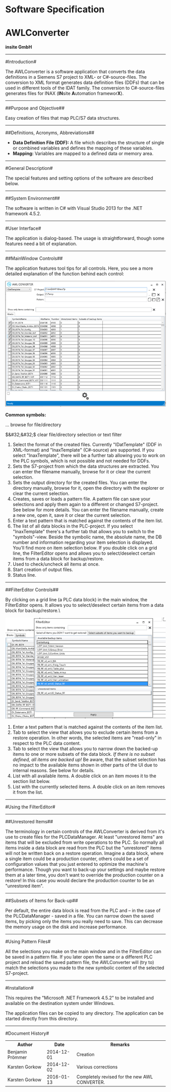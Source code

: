 <h1>Software Specification</h1>  

<h1>AWLConverter</h1>
  


**insite GmbH**



	
---  
#Introduction#

The AWLConverter is a software application that converts the data definitions in a Siemens S7 project to XML- or C&#35;-source-files. The conversion to XML format generates data definition files (DDFs) that can be used in different tools of the IDAT family. The conversion to C&#35;-source-files generates files for INAX (**IN**site **A**utomation framewor**X**).

---  
##Purpose and Objective##

Easy creation of files that map PLC/S7 data structures.

---  
##Definitions, Acronyms, Abbreviations##

*  **Data Definition File (DDF):** A file which describes the structure of single or combined variables and defines the mapping of these variables.
*  **Mapping:** Variables are mapped to a defined data or memory area. 

---  
#General Description#

The special features and setting options of the software are described below. 

---  
##System Environment##

The software is written in C&#35; with Visual Studio 2013 for the .NET framework 4.5.2.

---  
#User Interface#

The application is dialog-based. The usage is straightforward, though some features need a bit of explanation.

---  
##MainWindow Controls##

The application features tool tips for all controls. Here, you see a more detailed explanation of the function behind each control:
  


![AWLConverter_main_window_controls.png](../images/AWLConverter_main_window_controls.png)
  

**Common symbols:**  

... browse for file/directory  

$&#32;&#32;$ clear file/directory selection or text filter  

  1.   Select the format of the created files. Currently "IDatTemplate" (DDF in XML-format) and "InaxTemplate" (C&#35;-source) are supported. If you select "InaxTemplate", there will be a further tab allowing you to work on the PLC symbols, which is not possible and not needed for DDFs.
  2.    Sets the S7-project from which the data structures are extracted. You can enter the filename manually, browse for it or clear the current selection.
  3.   Sets the output directory for the created files. You can enter the directory manually, browse for it, open the directory with the explorer or clear the current selection.
  4.   Creates, saves or loads a pattern file. A pattern file can save your selections and apply them again to a different or changed S7-project. See below for more details. You can enter the filename manually, create a new one, open it, save it or clear the current selection.
  5.   Enter a text pattern that is matched against the contents of the item list. 
  6.   The list of all data blocks in the PLC-project. If you select "InaxTemplate" there's a further tab that allows you to switch to the "symbols"-view. Beside the symbolic name, the absolute name, the DB number and information regarding your item selection is displayed. You’ll find more on item selection below. If you double click on a grid line, the FilterEditor opens and allows you to select/deselect certain items from a data block for backup/restore.
  7.   Used to check/uncheck all items at once.
  8.   Start creation of output files. 
  9.   Status line. 


---  
##FilterEditor Controls##

By clicking on a grid line (a PLC data block) in the main window, the FilterEditor opens. It allows you to select/deselect certain items from a data block for backup/restore.\
  


![AWLConverter_filter_editor_controls.png](../images/AWLConverter_filter_editor_controls.png)
  

  1.   Enter a text pattern that is matched against the contents of the item list.
  2.   Tab to select the view that allows you to exclude certain items from a restore operation. In other words, the selected items are "read-only" in respect to the PLC data content.
  3.   Tab to select the view that allows you to narrow down the backed-up items to one or more subsets of the data block. *If there is no subset defined, all items are backed up!* Be aware, that the subset selection has no impact to the available items shown in other parts of the UI due to internal reasons. See below for details.
  4.   List with all available items. A double click on an item moves it to the section list below.
  5.   List with the currently selected items. A double click on an item removes it from the list. 

---  
#Using the FilterEditor#

---  
##Unrestored Items##

The terminology in certain controls of the AWLConverter is derived from it's use to create files for the PLCDataManager. At least "unrestored items" are items that will be excluded from write operations to the PLC. So normally all items inside a data block are read from the PLC but the "unrestored" items will not be written back on a restore operation. Imagine a data block, where a single item could be a production counter, others could be a set of configuration values that you just entered to optimize the machine's performance. Though you want to back-up your settings and maybe restore them at a later time, you don't want to override the production counter on a restore! In this case you would declare the production counter to be an "unrestored item".

---  
##Subsets of Items for Back-up##

Per default, the entire data block is read from the PLC and – in the case of the PLCDataManager - saved in a file. You can narrow down the saved items, by picking only the items you really need to save. This can decrease the memory usage on the disk and increase performance.

---  
#Using Pattern Files#

All the selections you make on the main window and in the FilterEditor can be saved in a pattern file. If you later open the same or a different PLC project and reload the saved pattern file, the AWLConverter will (try to) match the selections you made to the new symbolic content of the selected S7-project.

---  
#Installation#

This requires the "Microsoft .NET Framework 4.5.2" to be installed and available on the destination system under Windows.
  

The application files can be copied to any directory. The application can be started directly from this directory.

---  
#Document History#


<table><tr><th>Author </th><th> Date </th><th> Remarks</th></tr>
<tr><td>Benjamin Prömmer </td><td> 2014-12-01 </td><td> Creation</td></tr>
<tr><td>Karsten Gorkow </td><td> 2014-12-02 </td><td> Various corrections</td></tr>
<tr><td>Karsten Gorkow </td><td> 2016-01-13 </td><td> Completely revised for the new AWL CONVERTER.</td></tr>
</table>

  